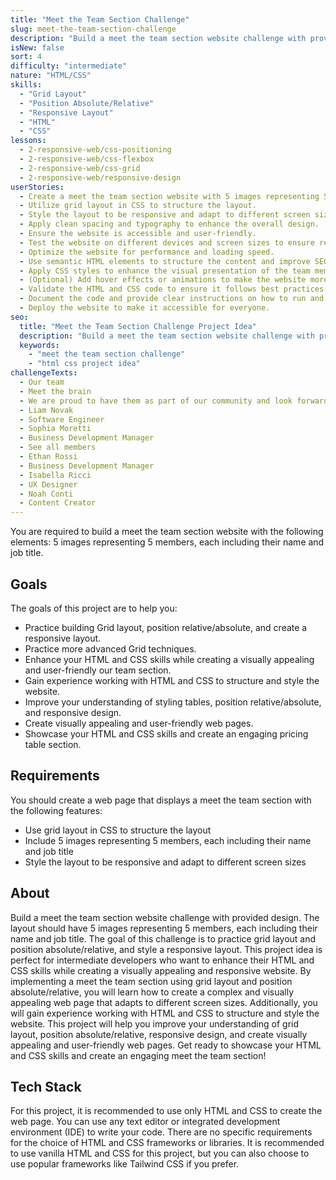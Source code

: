 ```yaml
---
title: "Meet the Team Section Challenge"
slug: meet-the-team-section-challenge
description: "Build a meet the team section website challenge with provided design. The layout should have 5 images representing 5 members, each including their name and job title."
isNew: false
sort: 4
difficulty: "intermediate"
nature: "HTML/CSS"
skills:
  - "Grid Layout"
  - "Position Absolute/Relative"
  - "Responsive Layout"
  - "HTML"
  - "CSS"
lessons:
  - 2-responsive-web/css-positioning
  - 2-responsive-web/css-flexbox
  - 2-responsive-web/css-grid
  - 2-responsive-web/responsive-design
userStories:
  - Create a meet the team section website with 5 images representing 5 members, each including their name and job title.
  - Utilize grid layout in CSS to structure the layout.
  - Style the layout to be responsive and adapt to different screen sizes.
  - Apply clean spacing and typography to enhance the overall design.
  - Ensure the website is accessible and user-friendly.
  - Test the website on different devices and screen sizes to ensure responsiveness.
  - Optimize the website for performance and loading speed.
  - Use semantic HTML elements to structure the content and improve SEO.
  - Apply CSS styles to enhance the visual presentation of the team member elements.
  - (Optional) Add hover effects or animations to make the website more interactive.
  - Validate the HTML and CSS code to ensure it follows best practices and standards.
  - Document the code and provide clear instructions on how to run and use the website.
  - Deploy the website to make it accessible for everyone.
seo:
  title: "Meet the Team Section Challenge Project Idea"
  description: "Build a meet the team section website challenge with provided design. The layout should have 5 images representing 5 members, each including their name and job title. The goal of this challenge is to practice grid layout and position absolute/relative, and style a responsive layout. This project idea is perfect for intermediate developers who want to enhance their HTML and CSS skills while creating a visually appealing and responsive website. By implementing a meet the team section using grid layout and position absolute/relative, you will learn how to create a complex and visually appealing web page that adapts to different screen sizes. Additionally, you will gain experience working with HTML and CSS to structure and style the website. This project will help you improve your understanding of grid layout, position absolute/relative, responsive design, and create visually appealing and user-friendly web pages. Get ready to showcase your HTML and CSS skills and create an engaging meet the team section!"
  keywords:
    - "meet the team section challenge"
    - "html css project idea"
challengeTexts:
  - Our team
  - Meet the brain
  - We are proud to have them as part of our community and look forward to continuing to push the boundaries of what's possible in the world of digital art.
  - Liam Novak
  - Software Engineer
  - Sophia Moretti
  - Business Development Manager
  - See all members
  - Ethan Rossi
  - Business Development Manager
  - Isabella Ricci
  - UX Designer
  - Noah Conti
  - Content Creator
---
```


You are required to build a meet the team section website with the following elements: 5 images representing 5 members, each including their name and job title.

## Goals

The goals of this project are to help you:

- Practice building Grid layout, position relative/absolute, and create a responsive layout.
- Practice more advanced Grid techniques.
- Enhance your HTML and CSS skills while creating a visually appealing and user-friendly our team section.
- Gain experience working with HTML and CSS to structure and style the website.
- Improve your understanding of styling tables, position relative/absolute, and responsive design.
- Create visually appealing and user-friendly web pages.
- Showcase your HTML and CSS skills and create an engaging pricing table section.

## Requirements

You should create a web page that displays a meet the team section with the following features:

- Use grid layout in CSS to structure the layout
- Include 5 images representing 5 members, each including their name and job title
- Style the layout to be responsive and adapt to different screen sizes

## About

Build a meet the team section website challenge with provided design. The layout should have 5 images representing 5 members, each including their name and job title. The goal of this challenge is to practice grid layout and position absolute/relative, and style a responsive layout. This project idea is perfect for intermediate developers who want to enhance their HTML and CSS skills while creating a visually appealing and responsive website. By implementing a meet the team section using grid layout and position absolute/relative, you will learn how to create a complex and visually appealing web page that adapts to different screen sizes. Additionally, you will gain experience working with HTML and CSS to structure and style the website. This project will help you improve your understanding of grid layout, position absolute/relative, responsive design, and create visually appealing and user-friendly web pages. Get ready to showcase your HTML and CSS skills and create an engaging meet the team section!

## Tech Stack

For this project, it is recommended to use only HTML and CSS to create the web page. You can use any text editor or integrated development environment (IDE) to write your code. There are no specific requirements for the choice of HTML and CSS frameworks or libraries. It is recommended to use vanilla HTML and CSS for this project, but you can also choose to use popular frameworks like Tailwind CSS if you prefer.
